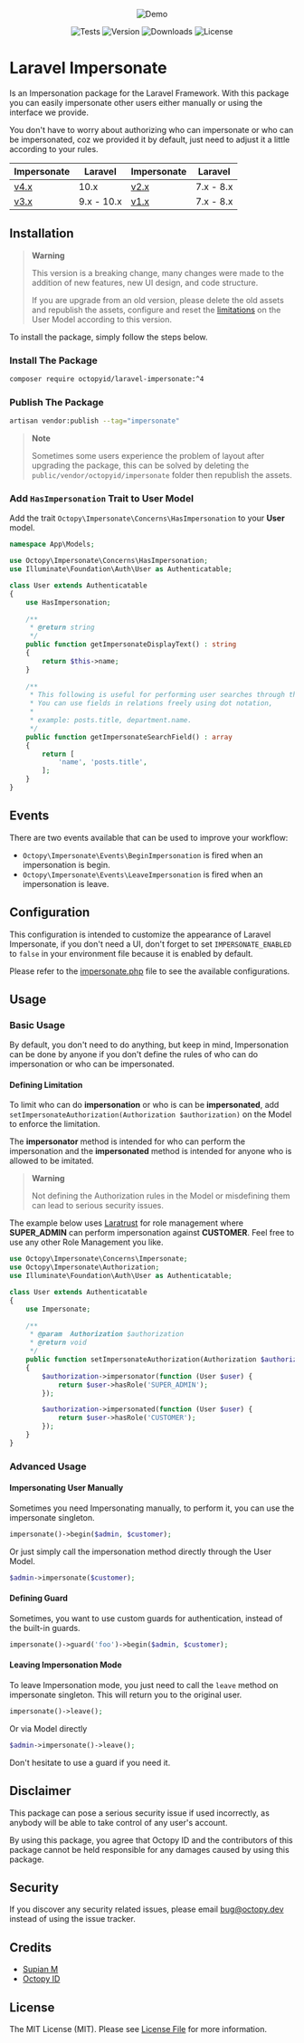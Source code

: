 <p align="center">
    <img src="demo.gif" alt="Demo">
</p>

<p align="center">
    <img src="https://img.shields.io/github/actions/workflow/status/OctopyID/LaraPersonate/tests.yml?branch=v3.x&style=for-the-badge" alt="Tests">
    <img src="https://img.shields.io/packagist/v/octopyid/laravel-impersonate.svg?style=for-the-badge" alt="Version">
    <img src="https://img.shields.io/packagist/dt/octopyid/laravel-impersonate.svg?style=for-the-badge&color=F28D1A" alt="Downloads">
    <img src="https://img.shields.io/packagist/l/octopyid/laravel-impersonate.svg?style=for-the-badge" alt="License">
</p>

# Laravel Impersonate

Is an Impersonation package for the Laravel Framework. With this package you can easily impersonate other users either manually or using the interface we provide.

You don't have to worry about authorizing who can impersonate or who can be impersonated, coz we provided it by default, just need to adjust it a little according to your
rules.

| Impersonate                                                 | Laravel    | Impersonate                                                 | Laravel   |
|-------------------------------------------------------------|------------|-------------------------------------------------------------|-----------|
| [v4.x](https://github.com/OctopyID/LaraPersonate/tree/main) | 10.x       | [v2.x](https://github.com/OctopyID/LaraPersonate/tree/v2.x) | 7.x - 8.x |
| [v3.x](https://github.com/OctopyID/LaraPersonate/tree/v3.x) | 9.x - 10.x | [v1.x](https://github.com/OctopyID/LaraPersonate/tree/v1.x) | 7.x - 8.x |

## Installation

> **Warning**
>
> This version is a breaking change, many changes were made to the addition of new features, new UI design, and code structure.
>
> If you are upgrade from an old version, please delete the old assets and republish the assets, configure and reset the [limitations](#311-defining-limitation) on the User Model
> according to this version.

To install the package, simply follow the steps below.

### Install The Package

```bash
composer require octopyid/laravel-impersonate:^4
```

### Publish The Package

```bash
artisan vendor:publish --tag="impersonate"
```

> **Note**
>
> Sometimes some users experience the problem of layout after upgrading the package, this can be solved by deleting the `public/vendor/octopyid/impersonate` folder then republish
> the assets.

### Add `HasImpersonation` Trait to  User Model

Add the trait `Octopy\Impersonate\Concerns\HasImpersonation` to your **User** model.

```php
namespace App\Models;

use Octopy\Impersonate\Concerns\HasImpersonation;
use Illuminate\Foundation\Auth\User as Authenticatable;

class User extends Authenticatable
{
    use HasImpersonation;
    
    /**
     * @return string
     */
    public function getImpersonateDisplayText() : string
    {
        return $this->name;
    }
    
    /**
     * This following is useful for performing user searches through the interface,
     * You can use fields in relations freely using dot notation,
     * 
     * example: posts.title, department.name.   
     */
    public function getImpersonateSearchField() : array
    {
        return [
            'name', 'posts.title',
        ];
    }
}

```

## Events

There are two events available that can be used to improve your workflow:

- `Octopy\Impersonate\Events\BeginImpersonation` is fired when an impersonation is begin.
- `Octopy\Impersonate\Events\LeaveImpersonation` is fired when an impersonation is leave.

## Configuration

This configuration is intended to customize the appearance of Laravel Impersonate, if you don't need a UI, don't forget to set `IMPERSONATE_ENABLED` to `false` in your environment
file because it is enabled by default.

Please refer to the [impersonate.php](config/impersonate.php) file to see the available configurations.

## Usage

### Basic Usage

By default, you don't need to do anything, but keep in mind, Impersonation can be done by anyone if you don't define the rules of who can do impersonation or who can be
impersonated.

#### Defining Limitation

To limit who can do **impersonation** or who is can be **impersonated**, add
`setImpersonateAuthorization(Authorization $authorization)` on the Model to enforce the limitation.

The **impersonator** method is intended for who can perform the impersonation and the **impersonated** method is intended for anyone who is allowed to be imitated.

> **Warning**
>
> Not defining the Authorization rules in the Model or misdefining them can lead to serious security issues.

The example below uses [Laratrust](https://github.com/santigarcor/laratrust/) for role management where **SUPER_ADMIN** can perform impersonation against **CUSTOMER**. Feel
free to use any other Role Management you like.

```php
use Octopy\Impersonate\Concerns\Impersonate;
use Octopy\Impersonate\Authorization;
use Illuminate\Foundation\Auth\User as Authenticatable;

class User extends Authenticatable
{
    use Impersonate;
    
    /**
     * @param  Authorization $authorization
     * @return void
     */
    public function setImpersonateAuthorization(Authorization $authorization) : void
    {
        $authorization->impersonator(function (User $user) {
            return $user->hasRole('SUPER_ADMIN');
        });

        $authorization->impersonated(function (User $user) {
            return $user->hasRole('CUSTOMER');
        });
    }
}
```

### Advanced Usage

#### Impersonating User Manually

Sometimes you need Impersonating manually, to perform it, you can use the impersonate singleton.

```php
impersonate()->begin($admin, $customer);
```

Or just simply call the impersonation method directly through the User Model.

```php
$admin->impersonate($customer);
```

#### Defining Guard

Sometimes, you want to use custom guards for authentication, instead of the built-in guards.

```php
impersonate()->guard('foo')->begin($admin, $customer);
```

#### Leaving Impersonation Mode

To leave Impersonation mode, you just need to call the `leave` method on impersonate singleton. This will return you to the original user.

```php
impersonate()->leave();
```

Or via Model directly

```php
$admin->impersonate()->leave();
```

Don't hesitate to use a guard if you need it.

## Disclaimer

This package can pose a serious security issue if used incorrectly, as anybody will be able to take control of any user's account.

By using this package, you agree that Octopy ID and the contributors of this package cannot be held responsible for any damages caused by using this package.

## Security

If you discover any security related issues, please email [bug@octopy.dev](mailto:bug@octopy.dev) instead of using the issue
tracker.

## Credits

- [Supian M](https://github.com/SupianIDz)
- [Octopy ID](https://github.com/OctopyID)

## License

The MIT License (MIT). Please see [License File](LICENSE) for more information.
